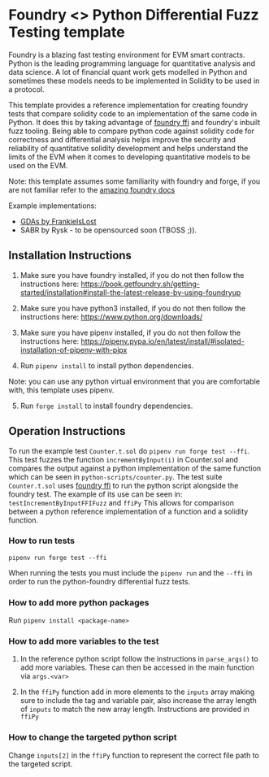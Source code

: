 # Foundry <> Python Differential Fuzz Testing template

Foundry is a blazing fast testing environment for EVM smart contracts. Python is the leading programming language for quantitative analysis and data science. A lot of financial quant work gets modelled in Python and sometimes these models needs to be implemented in Solidity to be used in a protocol. 

This template provides a reference implementation for creating foundry tests that compare solidity code to an implementation of the same code in Python. It does this by taking advantage of [foundry ffi](https://book.getfoundry.sh/forge/differential-ffi-testing?highlight=ffi#primer-the-ffi-cheatcode) and foundry's inbuilt fuzz tooling. Being able to compare python code against solidity code for correctness and differential analysis helps improve the security and reliability of quantitative solidity development and helps understand the limits of the EVM when it comes to developing quantitative models to be used on the EVM.

Note: this template assumes some familiarity with foundry and forge, if you are not familiar refer to the [amazing foundry docs](https://book.getfoundry.sh/)

Example implementations: 

- [GDAs by FrankieIsLost](https://github.com/FrankieIsLost/gradual-dutch-auction/blob/master/src/test/ContinuousGDA.t.sol)
- SABR by Rysk - to be opensourced soon (TBOSS ;)).

## Installation Instructions

1. Make sure you have foundry installed, if you do not then follow the instructions here: https://book.getfoundry.sh/getting-started/installation#install-the-latest-release-by-using-foundryup

2. Make sure you have python3 installed, if you do not then follow the instructions here: https://www.python.org/downloads/ 

3. Make sure you have pipenv installed, if you do not then follow the instructions here: https://pipenv.pypa.io/en/latest/install/#isolated-installation-of-pipenv-with-pipx

4. Run ```pipenv install``` to install python dependencies.

Note: you can use any python virtual environment that you are comfortable with, this template uses pipenv.

5. Run ```forge install``` to install foundry dependencies.


## Operation Instructions

To run the example test ```Counter.t.sol``` do ```pipenv run forge test --ffi```. This test fuzzes the function ```incrementByInput(i)``` in Counter.sol and compares the output against a python implementation of the same function which can be seen in ```python-scripts/counter.py```. The test suite ```Counter.t.sol``` uses [foundry ffi](https://book.getfoundry.sh/forge/differential-ffi-testing?highlight=ffi#primer-the-ffi-cheatcode) to run the python script alongside the foundry test. The example of its use can be seen in: ```testIncrementByInputFFIFuzz``` and ```ffiPy``` This allows for comparison between a python reference implementation of a function and a solidity function.

### How to run tests

```pipenv run forge test --ffi```

When running the tests you must include the ```pipenv run``` and the ```--ffi``` in order to run the python-foundry differential fuzz tests.

### How to add more python packages

Run ```pipenv install <package-name>```

### How to add more variables to the test

1. In the reference python script follow the instructions in ```parse_args()``` to add more variables. These can then be accessed in the main function via ```args.<var>```

2. In the ```ffiPy``` function add in more elements to the ```inputs``` array making sure to include the tag and variable pair, also increase the array length of ```inputs``` to match the new array length. Instructions are provided in ```ffiPy```

### How to change the targeted python script

Change ```inputs[2]``` in the ```ffiPy``` function to represent the correct file path to the targeted script.

